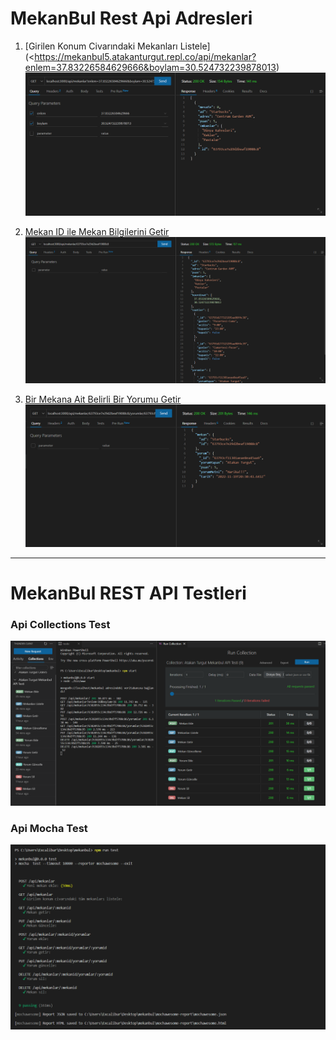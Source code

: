 # MekanBul Rest Api Adresleri

1. [Girilen Konum Civarındaki Mekanları Listele](<https://mekanbul5.atakanturgut.repl.co/api/mekanlar?enlem=37.83226584629666&boylam=30.524732239878013)
![](/resimler/EnlemBoylamaGoreMekanGetir.PNG)

2. [Mekan ID ile Mekan Bilgilerini Getir](https://mekanbul5.atakanturgut.repl.co/api/mekanlar/63793ce7e29d2beaf19088c8)
![](/resimler/MekanIDileMekanBilgileriGetir.PNG)

2. [Bir Mekana Ait Belirli Bir Yorumu Getir](https://mekanbul5.atakanturgut.repl.co/api/mekanlar/63793ce7e29d2beaf19088c8/yorumlar/63793cf11301aeae8ea45aa9)
![](/resimler/BirMekanaAitBelirliBirYorumuGetir.PNG)

---
# MekanBul REST API Testleri

### Api Collections Test
![1](/resimler/thunderClient_api_test.PNG)

### Api Mocha Test
![2](/resimler/mocha_api_test.PNG)